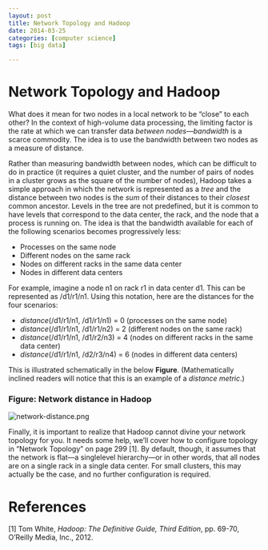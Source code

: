 ```yaml
---
layout: post
title: Network Topology and Hadoop
date: 2014-03-25
categories: [computer science]
tags: [big data]

---
```


# Network Topology and Hadoop

What does it mean for two nodes in a local network to be “close” to each other? In the context of high-volume data processing, the limiting factor is the rate at which we can transfer data *between nodes—bandwidth* is a scarce commodity. The idea is to use the bandwidth between two nodes as a measure of distance.


Rather than measuring bandwidth between nodes, which can be difficult to do in practice (it requires a quiet cluster, and the number of pairs of nodes in a cluster grows as the square of the number of nodes), Hadoop takes a simple approach in which the network is represented as a *tree* and the distance between two nodes is the *sum* of their distances to their *closest* common ancestor. Levels in the tree are not predefined, but it is common to have levels that correspond to the data center, the rack, and the node that a process is running on. The idea is that the bandwidth available for each of the following scenarios becomes progressively less:


* Processes on the same node
* Different nodes on the same rack
* Nodes on different racks in the same data center
* Nodes in different data centers


For example, imagine a node n1 on rack r1 in data center d1. This can be represented as /d1/r1/n1. Using this notation, here are the distances for the four scenarios:

* *distance*(/d1/r1/n1, /d1/r1/n1) = 0 (processes on the same node)
* *distance*(/d1/r1/n1, /d1/r1/n2) = 2 (different nodes on the same rack)
* *distance*(/d1/r1/n1, /d1/r2/n3) = 4 (nodes on different racks in the same data center)
* *distance*(/d1/r1/n1, /d2/r3/n4) = 6 (nodes in different data centers)


This is illustrated schematically in the below **Figure**. (Mathematically inclined readers will notice that this is an example of a *distance metric*.)

### Figure: Network distance in Hadoop
![network-distance.png](http://sungsoo.github.com/images/network-distance.png)


Finally, it is important to realize that Hadoop cannot divine your network topology for you. It needs some help, we’ll cover how to configure topology in “Network Topology” on page 299 [1]. By default, though, it assumes that the network is flat—a singlelevel hierarchy—or in other words, that all nodes are on a single rack in a single data center. For small clusters, this may actually be the case, and no further configuration is required.



# References
[1] Tom White, *Hadoop: The Definitive Guide, Third Edition*, pp. 69-70, O’Reilly Media, Inc., 2012. 